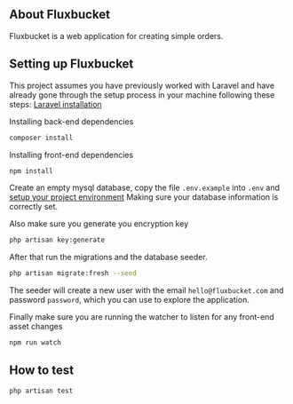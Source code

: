 ## About Fluxbucket

Fluxbucket is a web application for creating simple orders.

## Setting up Fluxbucket

This project assumes you have previously worked with Laravel and have already gone through the setup process in your machine following these steps: [Laravel installation](https://laravel.com/docs/9.x/installation)

Installing back-end dependencies

```bash
composer install
```

Installing front-end dependencies

```bash
npm install
```

Create an empty mysql database, copy the file `.env.example` into `.env` and [setup your project environment](https://laravel.com/docs/9.x/configuration#environment-configuration) Making sure your database information is correctly set. 

Also make sure you generate you encryption key

```bash
php artisan key:generate
```

After that run the migrations and the database seeder. 

```bash
php artisan migrate:fresh --seed
```

The seeder will create a new user with the email `hello@fluxbucket.com` and password `password`, which you can use to explore the application.

Finally make sure you are running the watcher to listen for any front-end asset changes


```bash
npm run watch
```

## How to test


```bash
php artisan test
```
